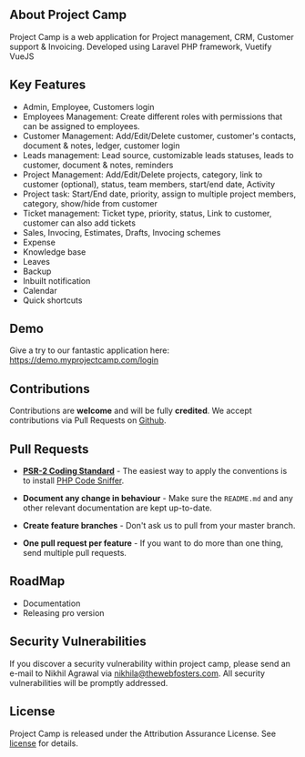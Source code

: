 ## About Project Camp

Project Camp is a web application for Project management, CRM, Customer support & Invoicing. Developed using Laravel PHP framework, Vuetify VueJS

## Key Features

- Admin, Employee, Customers login
- Employees Management: Create different roles with permissions that can be assigned to employees.
- Customer Management: Add/Edit/Delete customer, customer's contacts, document & notes, ledger, customer login
- Leads management: Lead source, customizable leads statuses, leads to customer, document & notes, reminders
- Project Management: Add/Edit/Delete projects, category, link to customer (optional), status, team members, start/end date, Activity
- Project task: Start/End date, priority, assign to multiple project members, category, show/hide from customer
- Ticket management: Ticket type, priority, status, Link to customer, customer can also add tickets
- Sales, Invocing, Estimates, Drafts, Invocing schemes
- Expense
- Knowledge base
- Leaves
- Backup
- Inbuilt notification
- Calendar
- Quick shortcuts

## Demo

Give a try to our fantastic application here: https://demo.myprojectcamp.com/login

## Contributions
Contributions are **welcome** and will be fully **credited**.
We accept contributions via Pull Requests on [Github](https://github.com/TheWebFosters/project-camp).

## Pull Requests

- **[PSR-2 Coding Standard](https://github.com/php-fig/fig-standards/blob/master/accepted/PSR-2-coding-style-guide.md)** - The easiest way to apply the conventions is to install [PHP Code Sniffer](http://pear.php.net/package/PHP_CodeSniffer).

- **Document any change in behaviour** - Make sure the `README.md` and any other relevant documentation are kept up-to-date.

- **Create feature branches** - Don't ask us to pull from your master branch.

- **One pull request per feature** - If you want to do more than one thing, send multiple pull requests.

## RoadMap
- Documentation
- Releasing pro version

## Security Vulnerabilities

If you discover a security vulnerability within project camp, please send an e-mail to Nikhil Agrawal via [nikhila@thewebfosters.com](mailto:nikhila@thewebfosters.com). All security vulnerabilities will be promptly addressed.

## License

Project Camp is released under the Attribution Assurance License. See [license](https://github.com/TheWebFosters/project-camp/blob/master/LICENSE) for details.
